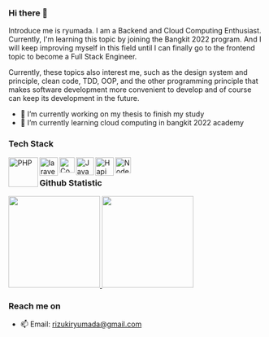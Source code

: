 ### Hi there 👋

Introduce me is ryumada. I am a Backend and Cloud Computing Enthusiast. Currently, I'm learning this topic by joining the Bangkit 2022 program. And I will keep improving myself in this field until I can finally go to the frontend topic to become a Full Stack Engineer.

Currently, these topics also interest me, such as the design system and principle, clean code, TDD, OOP, and the other programming principle that makes software development more convenient to develop and of course can keep its development in the future.

- 🔭 I’m currently working on my thesis to finish my study
- 🌱 I’m currently learning cloud computing in bangkit 2022 academy
<!-- - 👯 I’m looking to collaborate on ... -->
<!-- - 🤔 I’m looking for help with ... -->
<!-- - 💬 Ask me about ... -->
<!-- - 😄 Pronouns: ... -->
<!-- - ⚡ Fun fact: ... -->

### Tech Stack
<a href="#"><img align="left" alt="PHP" title="PHP" width="58px" src="https://www.php.net/images/logos/new-php-logo.svg" /></a>
<a href="#"><img align="left" alt="laravel" title="Laravel" width="36px" src="https://github.com/laravel/art/blob/master/laravel-logo.png?raw=true" /></a>
<a href="#"><img align="left" alt="CodeIgniter" title="CodeIgniter" width="30px" src="https://cdn.worldvectorlogo.com/logos/codeigniter.svg" /></a>
<a href="#"><img align="left" alt="JavaScript" title="JavaScript" width="35px" src="https://upload.wikimedia.org/wikipedia/commons/9/99/Unofficial_JavaScript_logo_2.svg" /></a>
<a href="https://hapi.dev/"><img align="left" alt="Hapi" title="Hapi (NodeJS HTTP Framework)" width="36px" src="https://avatars.githubusercontent.com/u/3774533?s=200&v=4" /></a>
<a href="https://nodejs.org/"><img align="left" alt="NodeJS" title="NodeJS" width="31px" src="https://seeklogo.com/images/N/nodejs-logo-FBE122E377-seeklogo.com.png" /></a>




<br/>

### Github Statistic
<p align="left">
  <a href="https://github.com/gilangadhan">
    <img height="180em" src="https://github-readme-stats-eight-theta.vercel.app/api?username=ryumada&show_icons=true&theme=dracula&include_all_commits=true&count_private=true"/>
    <img height="180em" src="https://github-readme-stats-eight-theta.vercel.app/api/top-langs/?username=ryumada&layout=compact&langs_count=8&theme=dracula"/>
  </a>
</p>

### Reach me on
- 📫 Email: rizukiryumada@gmail.com
